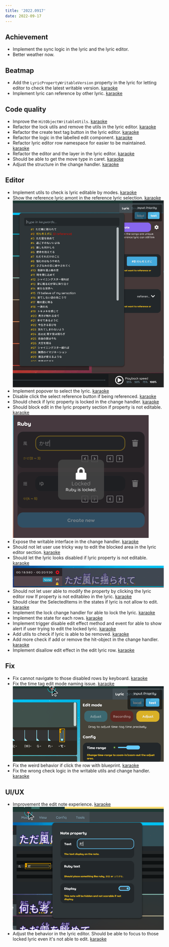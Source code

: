 ```yaml
---
title: '2022.0917'
date: 2022-09-17
---
```


## Achievement
- Implement the sync logic in the lyric and the lyric editor.
- Better weather now.

## Beatmap
- Add the `LyricPropertyWritableVersion` property in the lyric for letting editor to check the latest writable version. [karaoke](#1557#1559@andy840119)
- Implement lyric can reference by other lyric. [karaoke](#1444@andy840119)

## Code quality
- Improve the `HitObjectWritableUtils`. [karaoke](#1555@andy840119)
- Refactor the lock utils and remove the utils in the lyric editor. [karaoke](#1565@andy840119)
- Refactor the create text tag button in the lyric editor. [karaoke](#1569@andy840119)
- Refactor the logic in the labelled edit component. [karaoke](#1570@andy840119)
- Refactor lyric editor row namespace for easier to be maintained. [karaoke](#1572@andy840119)
- Refactor the editor and the layer in the lyric editor. [karaoke](#1575@andy840119)
- Should be able to get the move type in caret. [karaoke](#1579@andy840119)
- Adjust the structure in the change handler. [karaoke](#1587@andy840119)

## Editor
- Implement utils to check is lyric editable by modes. [karaoke](#1554#1558@andy840119)
- Show the reference lyric amont in the reference lyric selection. [karaoke](#1560@andy840119)    
![](res/2022-09-17-18-39-57.png)
- Implement popover to select the lyric. [karaoke](#1445@andy840119)
- Disable click the select reference button if being referenced. [karaoke](#1561@andy840119)
- Should check if lyric property is locked in the change handler. [karaoke](#1562@andy840119)
- Should block edit in the lyric property section if property is not editable. [karaoke](#1536#1566@andy840119)    
![](res/2022-09-17-21-15-58.png)
- Expose the writable interface in the change handler. [karaoke](#1550@andy840119)
- Should not let user use tricky way to edit the blocked area in the lyric editor section. [karaoke](#1568@andy840119)
- Should let the lyric looks disabled if lyric property is not editable. [karaoke](#1573@andy840119)    
![](res/2022-09-17-21-21-56.png)
- Should not let user able to modify the property by clicking the lyric editor row lf property is not editableo in the lyric. [karaoke](#1540@andy840119)
- Should clear the SelectedItems in the states if lyric is not allow to edit. [karaoke](#1567@andy840119)
- Implement the lock change handler for able to lock the lyric. [karaoke](#961@andy840119)
- Implement the state for each rows. [karaoke](#1582@andy840119)
- Implement trigger disable edit effect method and event for able to show alert if user trying to edit the locked lyric. [karaoke](#1584@andy840119)
- Add utils to check if lyric is able to be removed. [karaoke](#1586@andy840119)
- Add more check if add or remove the hit-object in the change handler. [karaoke](#1588@andy840119)
- Implement disallow edit effect in the edit lyric row. [karaoke](#1590#1592@andy840119)

## Fix
- Fix cannot navigate to those disabled rows by keyboard. [karaoke](#1576@andy840119)
- Fix the time tag edit mode naming issue. [karaoke](#1564#1577@andy840119)    
![](res/2022-09-17-21-26-07.png)
- Fix the weird behavior if click the row with blueprint. [karaoke](#1578#1581@andy840119)
- Fix the wrong check logic in the writable utils and change handler. [karaoke](#1589@andy840119)

## UI/UX
- Improvement the edit note experience. [karaoke](#1580@andy840119)    
![](res/2022-09-17-21-27-54.png)
- Adjust the behavior in the lyric editor. Should be able to focus to those locked lyric even it's not able to edit. [karaoke](#1583@andy840119)